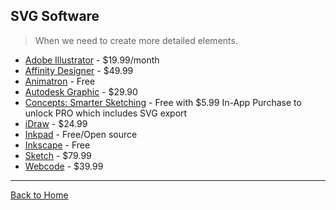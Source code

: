 ## SVG Software
> When we need to create more detailed elements.

- [Adobe Illustrator](http://www.adobe.com/products/illustrator.html) - $19.99/month
- [Affinity Designer](https://affinity.serif.com/) - $49.99
- [Animatron](http://www.animatron.com) - Free
- [Autodesk Graphic](https://graphic.com/) - $29.90
- [Concepts: Smarter Sketching](http://concepts.tophatch.com) - Free with $5.99 In-App Purchase to unlock PRO which includes SVG export
- [iDraw](http://www.indeeo.com/idraw/) - $24.99
- [Inkpad](https://github.com/sprang/Inkpad) - Free/Open source
- [Inkscape](http://www.inkscape.org/en/) - Free
- [Sketch](http://bohemiancoding.com/sketch/) - $79.99
- [Webcode](http://www.webcodeapp.com/) - $39.99

---
[Back to Home](https://github.com/willianjusten/awesome-svg)
